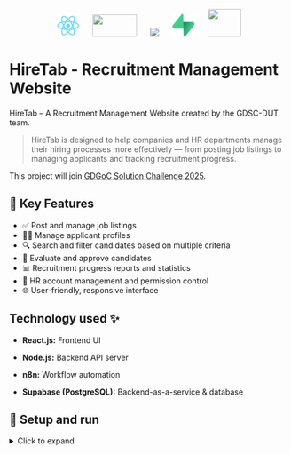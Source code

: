 <p align="center">
  <img src="https://raw.githubusercontent.com/devicons/devicon/master/icons/react/react-original.svg" width="40" style="margin: 0 10px;" />
  <img src="https://camo.githubusercontent.com/3f09cff070945b6663fff7c4f87ccd228a8debbc141bd5706a330734c64a99bb/68747470733a2f2f696d672e736869656c64732e696f2f62616467652f4e6f64652e6a732d3433383533443f7374796c653d666f722d7468652d6261646765266c6f676f3d6e6f64652e6a73266c6f676f436f6c6f723d7768697465" width="80" height="40" style="margin: 0 10px;" />
  <img src="https://avatars.githubusercontent.com/u/45487711?s=200&v=4" width="40" style="margin: 0 10px;" />
  <img src="https://raw.githubusercontent.com/supabase/supabase/master/packages/common/assets/images/supabase-logo-icon.png" width="40" style="margin: 0 10px;" />
  <img src="https://logowik.com/content/uploads/images/google-ai-gemini91216.logowik.com.webp" width="60" height="50" style="margin: 0 10px;" />
</p>


# HireTab - Recruitment Management Website



HireTab – A Recruitment Management Website created by the GDSC-DUT team.

> HireTab is designed to help companies and HR departments manage their hiring processes more effectively — from posting job listings to managing applicants and tracking recruitment progress.

This project will join [GDGoC Solution Challenge 2025](https://vision.hack2skill.com/event/apacsolutionchallenge?source=hack2skill&medium=homepage&utm_source=hack2skill&utm_medium=homepage&fbclid=IwY2xjawKT51pleHRuA2FlbQIxMABicmlkETFyRHFEak9xaGFadjBtVjh4AR7CsTCicWhb5MQzD_67XLBaYBK7CgqWEcPgrjxcy8vJbbKKpEr-VOALrMxLzQ_aem_EzJrYTBNfXf2j-grYDNgNQ).

## 🚀 Key Features

- ✅ Post and manage job listings
- 👨‍💻 Manage applicant profiles
- 🔍 Search and filter candidates based on multiple criteria
- 🧠 Evaluate and approve candidates
- 📊 Recruitment progress reports and statistics
- 👥 HR account management and permission control
- 🌐 User-friendly, responsive interface

## Technology used ✨
- **React.js:** Frontend UI

- **Node.js:**  Backend API server

- **n8n:**  Workflow automation

- **Supabase (PostgreSQL):**  Backend-as-a-service & database


## 🚀 Setup and run

<details>
  <summary>Click to expand</summary>

#### 📥 Clone the repo

```bash
git clone https://github.com/dscdut/HireNova
```
#### Backend
1. Prerequisites
- Install node https://nodejs.org/en/download/

2. Install NPM packages

```bash
cd backend
# run database migrations and seeds
npm run db:reset
npm install
```
3. Run the development server
```bash
npm start
```
4. Open http://localhost:3000/docs.

#### Frontend
1. Install dependencies
```bash
cd frontend
npm install
```
2. Run the development server
```bash
npm run dev
```
3. Open http://localhost:5173.